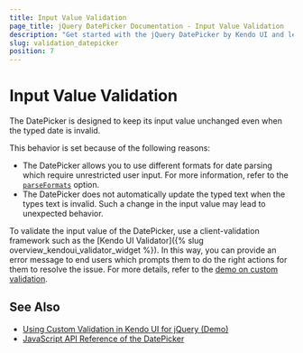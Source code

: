 ```yaml
---
title: Input Value Validation
page_title: jQuery DatePicker Documentation - Input Value Validation
description: "Get started with the jQuery DatePicker by Kendo UI and learn how to implement validation rules for its input value."
slug: validation_datepicker
position: 7
---
```


# Input Value Validation

The DatePicker is designed to keep its input value unchanged even when the typed date is invalid.

This behavior is set because of the following reasons:
- The DatePicker allows you to use different formats for date parsing which require unrestricted user input. For more information, refer to the [`parseFormats`](/api/javascript/ui/datepicker/configuration/parseformats) option.
- The DatePicker does not automatically update the typed text when the types text is invalid. Such a change in the input value may lead to unexpected behavior.

To validate the input value of the DatePicker, use a client-validation framework such as the [Kendo UI Validator]({% slug overview_kendoui_validator_widget %}). In this way, you can provide an error message to end users which prompts them to do the right actions for them to resolve the issue. For more details, refer to the [demo on custom validation](https://demos.telerik.com/kendo-ui/validator/custom-validation).

## See Also

* [Using Custom Validation in Kendo UI for jQuery (Demo)](https://demos.telerik.com/kendo-ui/validator/custom-validation)
* [JavaScript API Reference of the DatePicker](/api/javascript/ui/datepicker)
